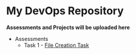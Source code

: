 # My DevOps Repository

   **Assessments and Projects will be uploaded here**

- Assessments
  - Task 1 - [File Creation Task](https://github.com/pravinraj-marimuthu/DevOps/blob/main/Tasks/File%20Creation%20tasks.md)
